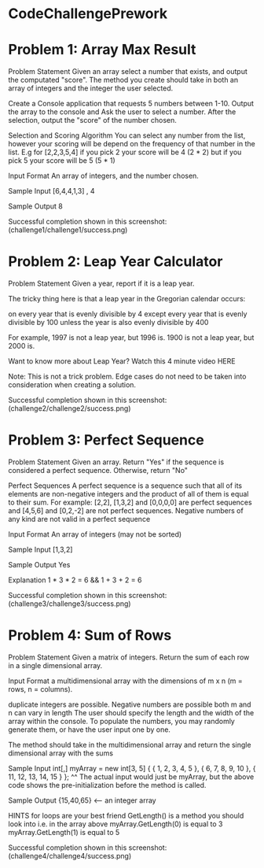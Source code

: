 # CodeChallengePrework

# Problem 1: Array Max Result
Problem Statement
Given an array select a number that exists, and output the computated "score". The method you create should take in both an array of integers and the integer the user selected.

Create a Console application that requests 5 numbers between 1-10. Output the array to the console and Ask the user to select a number. After the selection, output the "score" of the number chosen.

Selection and Scoring Algorithm
You can select any number from the list, however your scoring will be depend on the frequency of that number in the list. E.g for [2,2,3,5,4] if you pick 2 your score will be 4 (2 * 2) but if you pick 5 your score will be 5 (5 * 1)

Input Format
An array of integers, and the number chosen.

Sample Input
[6,4,4,1,3] , 4

Sample Output
8

Successful completion shown in this screenshot: (challenge1/challenge1/success.png)



# Problem 2: Leap Year Calculator
Problem Statement
Given a year, report if it is a leap year.

The tricky thing here is that a leap year in the Gregorian calendar occurs:

on every year that is evenly divisible by 4
  except every year that is evenly divisible by 100
    unless the year is also evenly divisible by 400

For example, 1997 is not a leap year, but 1996 is. 1900 is not a leap year, but 2000 is.

Want to know more about Leap Year? Watch this 4 minute video HERE

Note: This is not a trick problem. Edge cases do not need to be taken into consideration when creating a solution.

Successful completion shown in this screenshot: (challenge2/challenge2/success.png)


# Problem 3: Perfect Sequence
Problem Statement
Given an array. Return "Yes" if the sequence is considered a perfect sequence. Otherwise, return "No"

Perfect Sequences
A perfect sequence is a sequence such that all of its elements are non-negative integers and the product of all of them is equal to their sum. For example: [2,2], [1,3,2] and [0,0,0,0] are perfect sequences and [4,5,6] and [0,2,-2] are not perfect sequences. Negative numbers of any kind are not valid in a perfect sequence

Input Format
An array of integers (may not be sorted)

Sample Input
[1,3,2]

Sample Output
Yes

Explanation
1 * 3 * 2 = 6 && 1 + 3 + 2 = 6

Successful completion shown in this screenshot: (challenge3/challenge3/success.png)


# Problem 4: Sum of Rows
Problem Statement
Given a matrix of integers. Return the sum of each row in a single dimensional array.

Input Format
a multidimensional array with the dimensions of m x n (m = rows, n = columns).

duplicate integers are possible.
Negative numbers are possible
both m and n can vary in length
The user should specify the length and the width of the array within the console. To populate the numbers, you may randomly generate them, or have the user input one by one.

The method should take in the multidimensional array and return the single dimensional array with the sums

Sample Input
int[,] myArray = new int[3, 5] { { 1, 2, 3, 4, 5 }, { 6, 7, 8, 9, 10 }, { 11, 12, 13, 14, 15 } };
^^ The actual input would just be myArray, but the above code shows the pre-initialization before the method is called.

Sample Output
{15,40,65} <-- an integer array

HINTS
for loops are your best friend
GetLength() is a method you should look into
i.e. in the array above myArray.GetLength(0) is equal to 3
myArray.GetLength(1) is equal to 5

Successful completion shown in this screenshot: (challenge4/challenge4/success.png)
